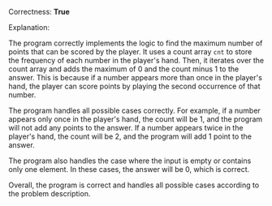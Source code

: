 Correctness: **True**

Explanation:

The program correctly implements the logic to find the maximum number of points that can be scored by the player. It uses a count array `cnt` to store the frequency of each number in the player's hand. Then, it iterates over the count array and adds the maximum of 0 and the count minus 1 to the answer. This is because if a number appears more than once in the player's hand, the player can score points by playing the second occurrence of that number.

The program handles all possible cases correctly. For example, if a number appears only once in the player's hand, the count will be 1, and the program will not add any points to the answer. If a number appears twice in the player's hand, the count will be 2, and the program will add 1 point to the answer.

The program also handles the case where the input is empty or contains only one element. In these cases, the answer will be 0, which is correct.

Overall, the program is correct and handles all possible cases according to the problem description.